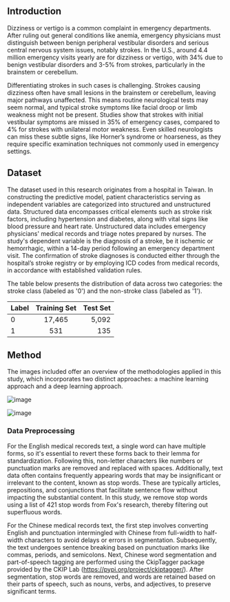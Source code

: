 ## Introduction
Dizziness or vertigo is a common complaint in emergency departments. After ruling out general conditions like anemia, emergency physicians must distinguish between benign peripheral vestibular disorders and serious central nervous system issues, notably strokes. In the U.S., around 4.4 million emergency visits yearly are for dizziness or vertigo, with 34% due to benign vestibular disorders and 3-5% from strokes, particularly in the brainstem or cerebellum.

Differentiating strokes in such cases is challenging. Strokes causing dizziness often have small lesions in the brainstem or cerebellum, leaving major pathways unaffected. This means routine neurological tests may seem normal, and typical stroke symptoms like facial droop or limb weakness might not be present. Studies show that strokes with initial vestibular symptoms are missed in 35% of emergency cases, compared to 4% for strokes with unilateral motor weakness. Even skilled neurologists can miss these subtle signs, like Horner’s syndrome or hoarseness, as they require specific examination techniques not commonly used in emergency settings.


## Dataset
The dataset used in this research originates from a hospital in Taiwan. In constructing the predictive model, patient characteristics serving as independent variables are categorized into structured and unstructured data. Structured data encompasses critical elements such as stroke risk factors, including hypertension and diabetes, along with vital signs like blood pressure and heart rate. Unstructured data includes emergency physicians' medical records and triage notes prepared by nurses. The study's dependent variable is the diagnosis of a stroke, be it ischemic or hemorrhagic, within a 14-day period following an emergency department visit. The confirmation of stroke diagnoses is conducted either through the hospital’s stroke registry or by employing ICD codes from medical records, in accordance with established validation rules.

The table below presents the distribution of data across two categories: the stroke class (labeled as '0') and the non-stroke class (labeled as '1').

| Label | Training Set | Test Set |
| :---         |     :---:      |          ---: |
| 0 | 17,465   | 5,092   |
| 1   | 531   | 135      |

## Method
The images included offer an overview of the methodologies applied in this study, which incorporates two distinct approaches: a machine learning approach and a deep learning approach.

![image](https://github.com/EthanHuang0404/stroke-prediction/assets/52795694/a95d3b43-372e-4f9c-b18a-89e9d2b3b97a)

![image](https://github.com/EthanHuang0404/stroke-prediction/assets/52795694/3ef30492-002e-46f1-9aee-765053f652fd)

### Data Preprocessing
For the English medical recoreds text, a single word can have multiple forms, so it's essential to revert these forms back to their lemma for standardization. Following this, non-letter characters like numbers or punctuation marks are removed and replaced with spaces. Additionally, text data often contains frequently appearing words that may be insignificant or irrelevant to the content, known as stop words. These are typically articles, prepositions, and conjunctions that facilitate sentence flow without impacting the substantial content. In this study, we remove stop words using a list of 421 stop words from Fox's research, thereby filtering out superfluous words.

For the Chinese medical records text, the first step involves converting English and punctuation intermingled with Chinese from full-width to half-width characters to avoid delays or errors in segmentation. Subsequently, the text undergoes sentence breaking based on punctuation marks like commas, periods, and semicolons. Next, Chinese word segmentation and part-of-speech tagging are performed using the CkipTagger package provided by the CKIP Lab (https://pypi.org/project/ckiptagger/). After segmentation, stop words are removed, and words are retained based on their parts of speech, such as nouns, verbs, and adjectives, to preserve significant terms.
